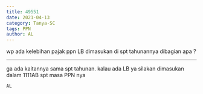 ```yaml
---
title: 49551
date: 2021-04-13
category: Tanya-SC
tags: PPN
author: AL
---
```


wp ada kelebihan pajak ppn LB dimasukan di spt tahunannya dibagian apa ?

---

ga ada kaitannya sama spt tahunan. kalau ada LB ya silakan dimasukan dalam 1111AB spt masa PPN nya

`AL`
